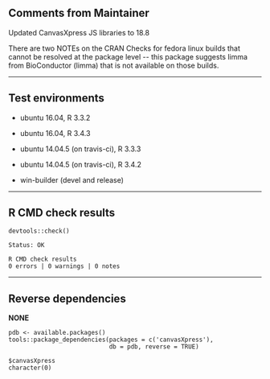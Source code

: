 ## Comments from Maintainer

Updated CanvasXpress JS libraries to 18.8

There are two NOTEs on the CRAN Checks for fedora linux builds that cannot be resolved at the package level -- this package suggests limma from BioConductor (limma) that is not available on those builds.

---  

## Test environments

* ubuntu 16.04, R 3.3.2
* ubuntu 16.04, R 3.4.3

* ubuntu 14.04.5 (on travis-ci), R 3.3.3
* ubuntu 14.04.5 (on travis-ci), R 3.4.2

* win-builder (devel and release)

---  

## R CMD check results


```
devtools::check()  

Status: OK  
  
R CMD check results  
0 errors | 0 warnings | 0 notes  
```

---  

## Reverse dependencies


**NONE**

```
pdb <- available.packages()
tools::package_dependencies(packages = c('canvasXpress'),
                            db = pdb, reverse = TRUE)
                            
$canvasXpress  
character(0)  
```
